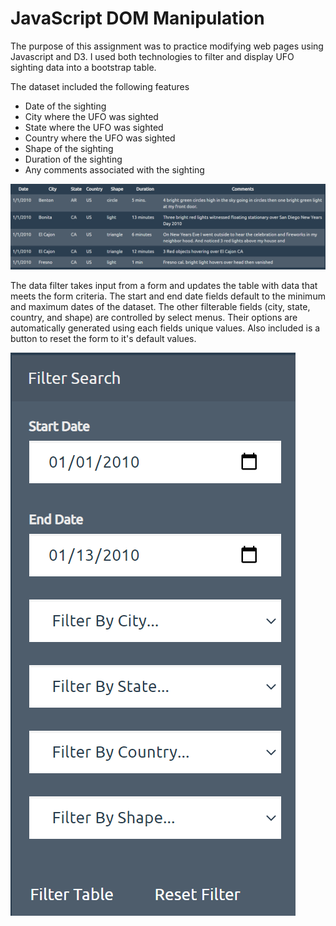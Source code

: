 # JavaScript DOM Manipulation

The purpose of this assignment was to practice modifying web pages using Javascript and D3. I used both technologies to filter and display UFO sighting data into a bootstrap table.

The dataset included the following features
- Date of the sighting
- City where the UFO was sighted
- State where the UFO was sighted
- Country where the UFO was sighted
- Shape of the sighting
- Duration of the sighting
- Any comments associated with the sighting

![Dataset](static/images/dataset.png)

The data filter takes input from a form and updates the table with data that meets the form criteria. The start and end date fields default to the minimum and maximum dates of the dataset. The other filterable fields (city, state, country, and shape) are controlled by select menus. Their options are automatically generated using each fields unique values. Also included is a button to reset the form to it's default values.

![Filter Form](static/images/filter.png)